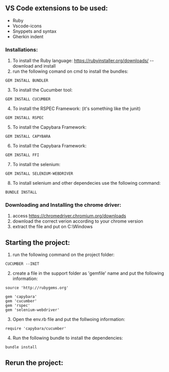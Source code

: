 ## VS Code extensions to be used:
- Ruby
- Vscode-icons
- Snyppets and syntax
- Gherkin indent

### Installations:
1. To install the Ruby language:
https://rubyinstaller.org/downloads/
-- download and install
2. run the following comand on cmd to install the bundles:
```
GEM INSTALL BUNDLER
```
3. To install the Cucumber tool:
```
GEM INSTALL CUCUMBER
```
4. To install the RSPEC Framework: (it's something like the junit)
```
GEM INSTALL RSPEC
```
5. To install the Capybara Framework:
```
GEM INSTALL CAPYBARA
```
6. To install the Capybara Framework:
```
GEM INSTALL FFI
```
7. To install the selenium:
```
GEM INSTALL SELENIUM-WEBDRIVER
```
8. To install selenium and other dependecies use the following command:
```
BUNDLE INSTALL
```

### Downloading and Installing the chrome driver:
1. access https://chromedriver.chromium.org/downloads
2. download the correct verion according to your chrome version
3. extract the file and put on C:\Windows

## Starting the project:
1. run the following command on the project folder:
```
CUCUMBER --INIT
```
2. create a file in the support folder as 'gemfile' name and put the following information:
```
source 'http://rubygems.org'

gem 'capybara'
gem 'cucumber'
gem 'rspec'
gem 'selenium-webdriver'
```
3. Open the env.rb file and put the follwoing information:
```
require 'capybara/cucumber'
```

4. Run the following bundle to install the dependencies:
```
bundle install
```
## Rerun the project:


